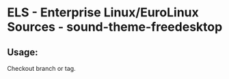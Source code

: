 # ELS - Enterprise Linux/EuroLinux Sources - sound-theme-freedesktop 
## Usage:
  Checkout branch or tag.
